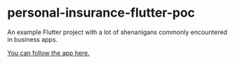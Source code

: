 # personal-insurance-flutter-poc

An example Flutter project with a lot of shenanigans commonly encountered in business apps.

[You can follow the app here.](https://altkomsoftware.pl/blog/flutter-dart-quickly-build-mobile-app-without-losing-much-hair/)
